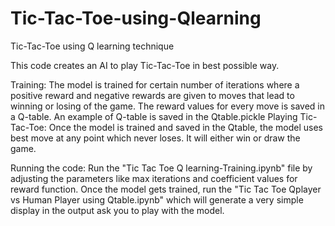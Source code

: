 # Tic-Tac-Toe-using-Qlearning
Tic-Tac-Toe using Q learning technique

This code creates an AI to play Tic-Tac-Toe in best possible way. 

Training:
The model is trained for certain number of iterations where a positive reward and negative rewards are given to moves that lead to winning or losing of the game. The reward values for every move is saved in a Q-table. An example of Q-table is saved in the Qtable.pickle 
Playing Tic-Tac-Toe:
Once the model is trained and saved in the Qtable, the model uses best move at any point which never loses. It will either win or draw the game.

Running the code:
Run the "Tic Tac Toe Q learning-Training.ipynb" file by adjusting the parameters like max iterations and coefficient values for reward function.
Once the model gets trained, run the "Tic Tac Toe Qplayer vs Human Player using Qtable.ipynb" which will generate a very simple display in the output ask you to play with the model. 
